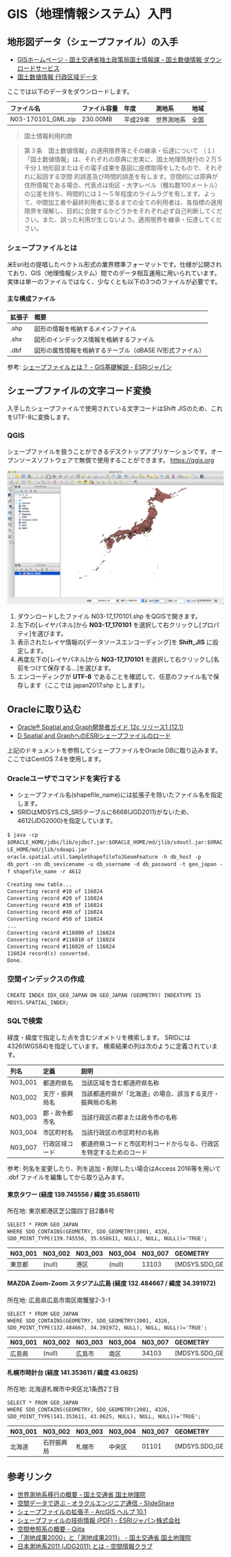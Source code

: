 # GIS（地理情報システム）入門
## 地形図データ（シェープファイル）の入手

- [GISホームページ - 国土交通省独土政策局国土情報課 - 国土数値情報 ダウンロードサービス](http://nlftp.mlit.go.jp/ksj/index.html)
 - [国土数値情報 行政区域データ](http://nlftp.mlit.go.jp/ksj/gml/datalist/KsjTmplt-N03-v2_3.html)

ここでは以下のデータをダウンロードします。

|ファイル名|ファイル容量|年度|測地系|地域|
|:---|:---|:---|:---|:---|
|N03-170101_GML.zip|230.00MB|平成29年|世界測地系|全国|

>国土情報利用約款

>第３条　国土数値情報」の適用限界等とその継承・伝達について
（１）「国土数値情報」は、それぞれの原典に忠実に、国土地理院発行の２万５千分１地形図またはその電子成果を基図に座標取得をしたもので、それぞれに起因する空間 的誤差及び時間的誤差を有します。空間的には原典が住所情報である場合、代表点は街区・大字レベル（概ね数100メートル）の公差を持ち、時間的には１～５年程度のライムラグを有します。よって、中間加工者や最終利用者に至るまでの全ての利用者は、各指標の適用限界を理解し、目的に合致するかどうかをそれぞれ必ず自己判断してください。また、誤った利用が生じないよう。適用限界を継承・伝達してください。

### シェープファイルとは
米Esri社の提唱したベクトル形式の業界標準フォーマットです。仕様が公開されており、GIS（地理情報システム）間でのデータ相互運用に用いられています。
実体は単一のファイルではなく、少なくとも以下の3つのファイルが必要です。

#### 主な構成ファイル

|拡張子|概要|
|:---|:---|
|.shp|図形の情報を格納するメインファイル|
|.shx|図形のインデックス情報を格納するファイル|
|.dbf|図形の属性情報を格納するテーブル（dBASE IV形式ファイル）|

参考: [シェープファイルとは？ - GIS基礎解説 - ESRIジャパン](https://www.esrij.com/gis-guide/esri-dataformat/shapefile/)

## シェープファイルの文字コード変換
入手したシェープファイルで使用されている文字コードはShift JISのため、これをUTF-8に変換します。

### QGIS
シェープファイルを扱うことができるデスクトップアプリケーションです。オープンソースソフトウェアで無償で使用することができます。
https://qgis.org

![QGIS](images/qgis1.png)

1. ダウンロードしたファイル N03-17_170101.shp をQGISで開きます。
2. 左下の[レイヤパネル]から **N03-17_170101** を選択して右クリックし[プロパティ]を選びます。
3. 表示されたレイヤ情報の[データソースエンコーディング]を **Shift_JIS** に設定します。
4. 再度左下の[レイヤパネル]から **N03-17_170101** を選択して右クリックし[名前をつけて保存する...]を選びます。
5. エンコーディングが **UTF-8** であることを確認して、任意のファイル名で保存します（ここでは japan2017.shp とします）。

## Oracleに取り込む
- [Oracle® Spatial and Graph開発者ガイド 12c リリース1 (12.1)](https://docs.oracle.com/cd/E49329_01/appdev.121/b72470/toc.htm)
 - [D Spatial and GraphへのESRIシェープファイルのロード](https://docs.oracle.com/cd/E49329_01/appdev.121/b72470/sdo_shapefile_converter.htm)

上記のドキュメントを参照してシェープファイルをOracle DBに取り込みます。
ここではCentOS 7.4を使用します。

### Oracleユーザでコマンドを実行する
- シェープファイル名(shapefile_name)には拡張子を除いたファイル名を指定します。
- SRIDはMDSYS.CS_SRSテーブルに6668(JGD2011)がないため、4612(JDG2000)を指定しています。

`
$ java -cp $ORACLE_HOME/jdbc/lib/ojdbc7.jar:$ORACLE_HOME/md/jlib/sdoutl.jar:$ORACLE_HOME/md/jlib/sdoapi.jar oracle.spatial.util.SampleShapefileToJGeomFeature -h db_host -p db_port -sn db_sevicename -u db_username -d db_password -t geo_japan -f shapefile_name -r 4612
`
```
Creating new table...
Converting record #10 of 116024
Converting record #20 of 116024
Converting record #30 of 116024
Converting record #40 of 116024
Converting record #50 of 116024
...
Converting record #116000 of 116024
Converting record #116010 of 116024
Converting record #116020 of 116024
116024 record(s) converted.
Done.
```

### 空間インデックスの作成
`CREATE INDEX IDX_GEO_JAPAN ON GEO_JAPAN (GEOMETRY) INDEXTYPE IS MDSYS.SPATIAL_INDEX;`

### SQLで検索
経度・緯度で指定した点を含むジオメトリを検索します。
SRIDには4326(WGS84)を指定しています。
検索結果の列は次のように定義されています。

|列名|定義|説明|
|:---|:---|:---|
|N03_001|都道府県名|当該区域を含む都道府県名称|
|N03_002|支庁・振興局名|当該都道府県が「北海道」の場合、該当する支庁・振興局の名称|
|N03_003|郡・政令都市名|当該行政区の郡または政令市の名称|
|N03_004|市区町村名|当該行政区の市区町村の名称|
|N03_007|行政区域コード|都道府県コードと市区町村コードからなる、行政区を特定するためのコード|

参考: 列名を変更したり、列を追加・削除したい場合はAccess 2016等を用いて .dbf ファイルを編集してから取り込みます。

#### 東京タワー (経度 139.745556 / 緯度 35.658611)
所在地: 東京都港区芝公園四丁目2番8号
```
SELECT * FROM GEO_JAPAN
WHERE SDO_CONTAINS(GEOMETRY, SDO_GEOMETRY(2001, 4326, SDO_POINT_TYPE(139.745556, 35.658611, NULL), NULL, NULL))='TRUE';
```
|N03_001|N03_002|N03_003|N03_004|N03_007|GEOMETRY|
|:---|:---|:---|:---|:---|:---|
|東京都|(null)|港区|(null)|13103|[MDSYS.SDO_GEOMETRY]|

#### MAZDA Zoom-Zoom スタジアム広島 (経度 132.484667 / 緯度 34.391972)
所在地: 広島県広島市南区南蟹屋2-3-1
```
SELECT * FROM GEO_JAPAN
WHERE SDO_CONTAINS(GEOMETRY, SDO_GEOMETRY(2001, 4326, SDO_POINT_TYPE(132.484667, 34.391972, NULL), NULL, NULL))='TRUE';
```
|N03_001|N03_002|N03_003|N03_004|N03_007|GEOMETRY|
|:---|:---|:---|:---|:---|:---|
|広島県|(null)|広島市|南区|34103|[MDSYS.SDO_GEOMETRY]|

#### 札幌市時計台 (経度 141.353611 / 緯度 43.0625)
所在地: 北海道札幌市中央区北1条西2丁目
```
SELECT * FROM GEO_JAPAN
WHERE SDO_CONTAINS(GEOMETRY, SDO_GEOMETRY(2001, 4326, SDO_POINT_TYPE(141.353611, 43.0625, NULL), NULL, NULL))='TRUE';
```
|N03_001|N03_002|N03_003|N03_004|N03_007|GEOMETRY|
|:---|:---|:---|:---|:---|:---|
|北海道|石狩振興局|札幌市|中央区|01101|[MDSYS.SDO_GEOMETRY]|

## 参考リンク
- [世界測地系移行の概要 - 国土交通省 国土地理院](http://www.gsi.go.jp/LAW/G2000-g2000.htm)
- [空間データで遊ぶ - オラクルエンジニア通信 - SlideShare](https://www.slideshare.net/oracle4engineer/database-spatial-features)
- [シェープファイルの拡張子 - ArcGIS ヘルプ 10.1 ](http://resources.arcgis.com/ja/help/main/10.1/index.html#//005600000003000000)
- [シェープファイルの技術情報 (PDF) - ESRIジャパン株式会社](https://www.esrij.com/cgi-bin/wp/wp-content/uploads/documents/shapefile_j.pdf)
- [空間参照系の概要 - Qiita](https://qiita.com/yellow_73/items/b98d3d1ef3abf7299aba)
- [「測地成果2000」と「測地成果2011」 - 国土交通省 国土地理院](http://www.gsi.go.jp/sokuchikijun/jgd2000-2011.html)
- [日本測地系2011 (JDG2011) とは - 空間情報クラブ](http://club.informatix.co.jp/?p=998)
